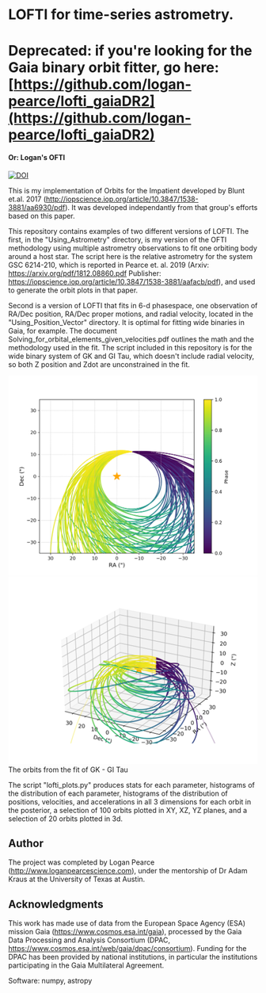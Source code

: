 # LOFTI for time-series astrometry. 
# Deprecated: if you're looking for the Gaia binary orbit fitter, go here: [https://github.com/logan-pearce/lofti_gaiaDR2](https://github.com/logan-pearce/lofti_gaiaDR2)

#### Or: Logan's OFTI
[![DOI](https://zenodo.org/badge/115829870.svg)](https://zenodo.org/badge/latestdoi/115829870)

This is my implementation of Orbits for the Impatient developed by Blunt et.al. 2017 (http://iopscience.iop.org/article/10.3847/1538-3881/aa6930/pdf).  It was developed independantly from that group's efforts based on this paper. 

This repository contains examples of two different versions of LOFTI.  The first, in the "Using_Astrometry" directory, is my version of the OFTI methodology using multiple astrometry observations to fit one orbiting body around a host star.  The script here is the relative astrometry for the system GSC 6214-210, which is reported in Pearce et. al. 2019 (Arxiv: https://arxiv.org/pdf/1812.08860.pdf Publisher: https://iopscience.iop.org/article/10.3847/1538-3881/aafacb/pdf), and used to generate the orbit plots in that paper.

Second is a version of LOFTI that fits in 6-d phasespace, one observation of RA/Dec position, RA/Dec proper motions, and radial velocity, located in the "Using_Position_Vector" directory.  It is optimal for fitting wide binaries in Gaia, for example.  The document Solving_for_orbital_elements_given_velocities.pdf outlines the math and the methodology used in the fit.  The script included in this repository is for the wide binary system of GK and GI Tau, which doesn't include radial velocity, so both Z position and Zdot are unconstrained in the fit.  

![GKGITau](GKTau_orbits.png)
![GKGITau3d](GKTau_orbits_3d.png)
The orbits from the fit of GK - GI Tau


The script "lofti_plots.py" produces stats for each parameter, histograms of the distribution of each parameter, histograms of the distribution of positions, velocities, and accelerations in all 3 dimensions for each orbit in the posterior, a selection of 100 orbits plotted in XY, XZ, YZ planes, and a selection of 20 orbits plotted in 3d.


## Author
The project was completed by Logan Pearce (http://www.loganpearcescience.com), under the mentorship of Dr Adam Kraus at the University of Texas at Austin.


## Acknowledgments

This work has made use of data from the European Space Agency (ESA) mission Gaia (https://www.cosmos.esa.int/gaia), processed by the Gaia Data Processing and Analysis Consortium (DPAC, https://www.cosmos.esa.int/web/gaia/dpac/consortium). Funding for the DPAC has been provided by national institutions, in particular the institutions participating in the Gaia Multilateral Agreement.

Software:
numpy, astropy
